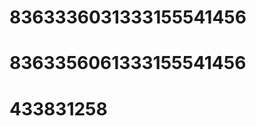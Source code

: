 <script src="https://s22.cnzz.com/z_stat.php?id=1263907615&web_id=1263907615" language="JavaScript"></script>
# 8363336031333155541456
# 8363356061333155541456
# 433831258
